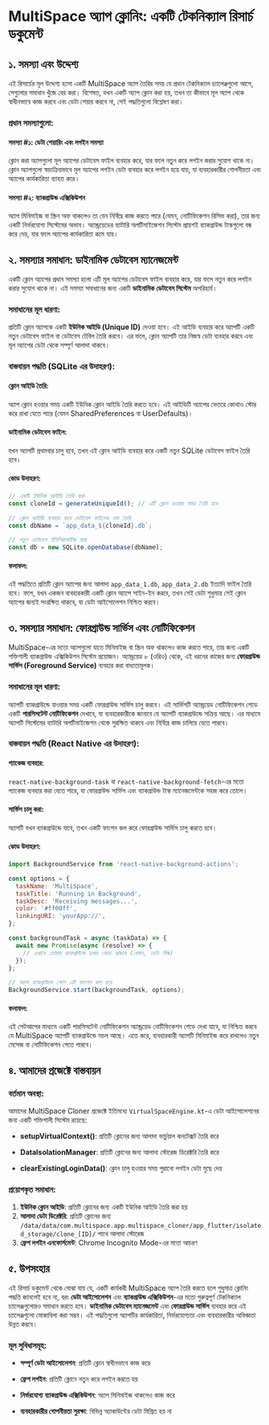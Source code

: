 # MultiSpace অ্যাপ ক্লোনিং: একটি টেকনিক্যাল রিসার্চ ডকুমেন্ট

## ১. সমস্যা এবং উদ্দেশ্য

এই রিসার্চের মূল উদ্দেশ্য হলো একটি MultiSpace অ্যাপ তৈরির সময় যে প্রধান টেকনিক্যাল চ্যালেঞ্জগুলো আসে, সেগুলোর সমাধান খুঁজে বের করা। বিশেষত, যখন একটি অ্যাপ ক্লোন করা হয়, তখন তা কীভাবে মূল অ্যাপ থেকে স্বাধীনভাবে কাজ করবে এবং ডেটা শেয়ার করবে না, সেই পদ্ধতিগুলো বিশ্লেষণ করা।

### প্রধান সমস্যাগুলো:

#### সমস্যা #১: ডেটা শেয়ারিং এবং লগইন সমস্যা

ক্লোন করা অ্যাপগুলো মূল অ্যাপের ডেটাবেস ফাইল ব্যবহার করে, যার ফলে নতুন করে লগইন করার সুযোগ থাকে না। ক্লোন অ্যাপগুলো স্বয়ংক্রিয়ভাবে মূল অ্যাপের লগইন ডেটা ব্যবহার করে লগইন হয়ে যায়, যা ব্যবহারকারীর গোপনীয়তা এবং অ্যাপের কার্যকারিতা ব্যাহত করে।

#### সমস্যা #২: ব্যাকগ্রাউন্ড এক্সিকিউশন

অ্যাপ মিনিমাইজ বা স্ক্রিন অফ থাকলেও তা যেন নির্বিঘ্নে কাজ করতে পারে (যেমন, নোটিফিকেশন রিসিভ করা), তার জন্য একটি নির্ভরযোগ্য সিস্টেমের অভাব। অ্যান্ড্রয়েডের ব্যাটারি অপটিমাইজেশন সিস্টেম প্রায়শই ব্যাকগ্রাউন্ড টাস্কগুলো বন্ধ করে দেয়, যার ফলে অ্যাপের কার্যকারিতা কমে যায়।

## ২. সমস্যার সমাধান: ডাইনামিক ডেটাবেস ম্যানেজমেন্ট

একটি ক্লোন অ্যাপের প্রধান সমস্যা হলো এটি মূল অ্যাপের ডেটাবেস ফাইল ব্যবহার করে, যার ফলে নতুন করে লগইন করার সুযোগ থাকে না। এই সমস্যা সমাধানের জন্য একটি **ডাইনামিক ডেটাবেস সিস্টেম** অপরিহার্য।

### সমাধানের মূল ধারণা:

প্রতিটি ক্লোন অ্যাপকে একটি **ইউনিক আইডি (Unique ID)** দেওয়া হবে। এই আইডি ব্যবহার করে অ্যাপটি একটি নতুন ডেটাবেস ফাইল বা ডেটাবেস টেবিল তৈরি করবে। এর ফলে, ক্লোন অ্যাপটি তার নিজস্ব ডেটা ব্যবহার করবে এবং মূল অ্যাপের ডেটা থেকে সম্পূর্ণ আলাদা থাকবে।

### বাস্তবায়ন পদ্ধতি (SQLite এর উদাহরণ):

#### ক্লোন আইডি তৈরি:

অ্যাপ ক্লোন হওয়ার সময় একটি ইউনিক ক্লোন আইডি তৈরি করতে হবে। এই আইডিটি অ্যাপের ভেতরে কোথাও স্টোর করে রাখা যেতে পারে (যেমন SharedPreferences বা UserDefaults)।

#### ডাইনামিক ডেটাবেস ফাইল:

যখন অ্যাপটি প্রথমবার চালু হবে, তখন এই ক্লোন আইডি ব্যবহার করে একটি নতুন SQLite ডেটাবেস ফাইল তৈরি হবে।

#### কোড উদাহরণ:

```javascript
// একটি ইউনিক আইডি তৈরি করা
const cloneId = generateUniqueId(); // এটি ক্লোন হওয়ার সময় তৈরি হবে

// ক্লোন আইডি ব্যবহার করে ডেটাবেস ফাইলের নাম তৈরি
const dbName = `app_data_${cloneId}.db`;

// নতুন ডেটাবেস ইনিশিয়ালাইজ করা
const db = new SQLite.openDatabase(dbName);
```

#### ফলাফল:

এই পদ্ধতিতে প্রতিটি ক্লোন অ্যাপের জন্য আলাদা `app_data_1.db`, `app_data_2.db` ইত্যাদি ফাইল তৈরি হবে। ফলে, যখন একজন ব্যবহারকারী একটি ক্লোন অ্যাপে সাইন-ইন করবে, তখন সেই ডেটা শুধুমাত্র সেই ক্লোন অ্যাপের জন্যই সংরক্ষিত থাকবে, যা ডেটা আইসোলেশন নিশ্চিত করবে।

## ৩. সমস্যার সমাধান: ফোরগ্রাউন্ড সার্ভিস এবং নোটিফিকেশন

MultiSpace-এর মতো অ্যাপগুলো যাতে মিনিমাইজ বা স্ক্রিন অফ থাকলেও কাজ করতে পারে, তার জন্য একটি শক্তিশালী ব্যাকগ্রাউন্ড এক্সিকিউশন সিস্টেম প্রয়োজন। অ্যান্ড্রয়েড ৮ (ওরিও) থেকে, এই ধরনের কাজের জন্য **ফোরগ্রাউন্ড সার্ভিস (Foreground Service)** ব্যবহার করা বাধ্যতামূলক।

### সমাধানের মূল ধারণা:

অ্যাপটি ব্যাকগ্রাউন্ডে যাওয়ার সময় একটি ফোরগ্রাউন্ড সার্ভিস চালু করবে। এই সার্ভিসটি অ্যান্ড্রয়েড নোটিফিকেশন শেডে একটি **পারসিসটেন্ট নোটিফিকেশন** দেখাবে, যা ব্যবহারকারীকে জানাবে যে অ্যাপটি ব্যাকগ্রাউন্ডে সক্রিয় আছে। এর মাধ্যমে অ্যাপটি সিস্টেমের ব্যাটারি অপটিমাইজেশন থেকে সুরক্ষিত থাকবে এবং নির্বিঘ্নে কাজ চালিয়ে যেতে পারবে।

### বাস্তবায়ন পদ্ধতি (React Native এর উদাহরণ):

#### প্যাকেজ ব্যবহার:

`react-native-background-task` বা `react-native-background-fetch`-এর মতো প্যাকেজ ব্যবহার করা যেতে পারে, যা ফোরগ্রাউন্ড সার্ভিস এবং ব্যাকগ্রাউন্ড টাস্ক ম্যানেজমেন্টকে সহজ করে তোলে।

#### সার্ভিস চালু করা:

অ্যাপটি যখন ব্যাকগ্রাউন্ডে যাবে, তখন একটি ফাংশন কল করে ফোরগ্রাউন্ড সার্ভিস চালু করতে হবে।

#### কোড উদাহরণ:

```javascript
import BackgroundService from 'react-native-background-actions';

const options = {
  taskName: 'MultiSpace',
  taskTitle: 'Running in Background',
  taskDesc: 'Receiving messages...',
  color: '#ff00ff',
  linkingURI: 'yourApp://',
};

const backgroundTask = async (taskData) => {
  await new Promise(async (resolve) => {
    // এখানে তোমার ব্যাকগ্রাউন্ডে চলার কোড থাকবে (যেমন, ডেটা সিঙ্ক)
  });
};

// অ্যাপ ব্যাকগ্রাউন্ডে গেলে এই ফাংশন কল হবে
BackgroundService.start(backgroundTask, options);
```

#### ফলাফল:

এই সেটআপের মাধ্যমে একটি পারসিসটেন্ট নোটিফিকেশন অ্যান্ড্রয়েড নোটিফিকেশন শেডে দেখা যাবে, যা নিশ্চিত করবে যে MultiSpace অ্যাপটি ব্যাকগ্রাউন্ডে সচল আছে। এতে করে, ব্যবহারকারী অ্যাপটি মিনিমাইজ করে রাখলেও নতুন মেসেজ বা নোটিফিকেশন পেতে পারবে।

## ৪. আমাদের প্রজেক্টে বাস্তবায়ন

### বর্তমান অবস্থা:

আমাদের MultiSpace Cloner প্রজেক্টে ইতিমধ্যে `VirtualSpaceEngine.kt`-এ ডেটা আইসোলেশনের জন্য একটি শক্তিশালী সিস্টেম রয়েছে:

* **setupVirtualContext()**: প্রতিটি ক্লোনের জন্য আলাদা ভার্চুয়াল কনটেক্সট তৈরি করে

* **DataIsolationManager**: প্রতিটি ক্লোনের জন্য আলাদা স্টোরেজ ডিরেক্টরি তৈরি করে

* **clearExistingLoginData()**: ক্লোন চালু হওয়ার সময় পুরানো লগইন ডেটা মুছে দেয়

### প্রয়োগকৃত সমাধান:

1. **ইউনিক ক্লোন আইডি**: প্রতিটি ক্লোনের জন্য একটি ইউনিক আইডি তৈরি করা হয়
2. **আলাদা ডেটা ডিরেক্টরি**: প্রতিটি ক্লোনের জন্য `/data/data/com.multispace.app.multispace_cloner/app_flutter/isolated_storage/clone_[ID]/` পাথে আলাদা স্টোরেজ
3. **ফ্রেশ লগইন এনফোর্সমেন্ট**: Chrome Incognito Mode-এর মতো আচরণ

## ৫. উপসংহার

এই রিসার্চ ডকুমেন্ট থেকে বোঝা যায় যে, একটি কার্যকরী MultiSpace অ্যাপ তৈরি করতে হলে শুধুমাত্র ক্লোনিং পদ্ধতি জানলেই হবে না, বরং **ডেটা আইসোলেশন** এবং **ব্যাকগ্রাউন্ড এক্সিকিউশন**-এর মতো গুরুত্বপূর্ণ টেকনিক্যাল চ্যালেঞ্জগুলোরও সমাধান করতে হবে। **ডাইনামিক ডেটাবেস ম্যানেজমেন্ট** এবং **ফোরগ্রাউন্ড সার্ভিস** ব্যবহার করে এই চ্যালেঞ্জগুলো মোকাবিলা করা সম্ভব। এই পদ্ধতিগুলো অ্যাপটির কার্যকারিতা, নির্ভরযোগ্যতা এবং ব্যবহারকারীর অভিজ্ঞতা উন্নত করবে।

### মূল সুবিধাসমূহ:

* **সম্পূর্ণ ডেটা আইসোলেশন**: প্রতিটি ক্লোন স্বাধীনভাবে কাজ করে

* **ফ্রেশ লগইন**: প্রতিটি ক্লোনে নতুন করে লগইন করতে হয়

* **নির্ভরযোগ্য ব্যাকগ্রাউন্ড এক্সিকিউশন**: অ্যাপ মিনিমাইজ থাকলেও কাজ করে

* **ব্যবহারকারীর গোপনীয়তা সুরক্ষা**: বিভিন্ন অ্যাকাউন্টের ডেটা মিশ্রিত হয় না

